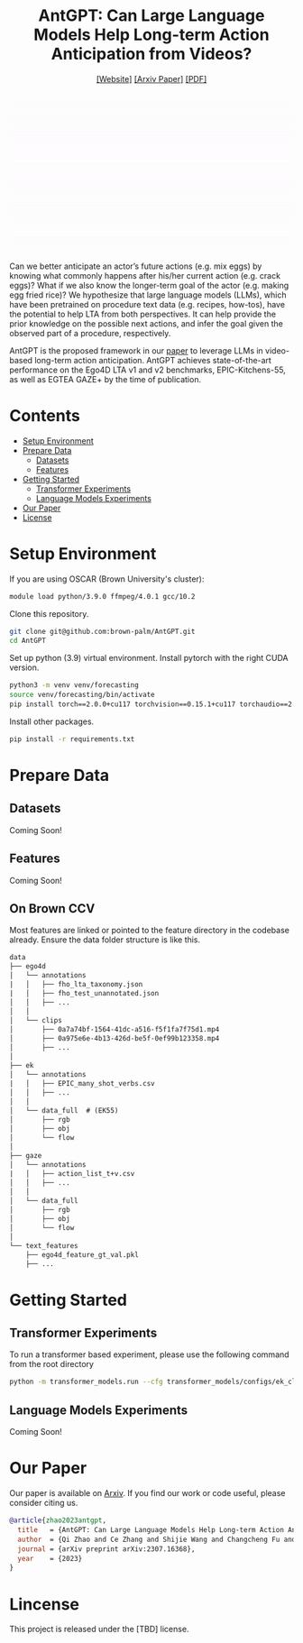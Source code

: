 <div align="center">

# AntGPT: Can Large Language Models Help Long-term Action Anticipation from Videos?

[[Website]](https://brown-palm.github.io/AntGPT/)
[[Arxiv Paper]](https://arxiv.org/abs/2307.16368)
[[PDF]](https://arxiv.org/pdf/2307.16368.pdf)

![](assets/main.gif)
</div>

Can we better anticipate an actor’s future actions (e.g. mix eggs) by knowing what commonly happens after his/her current action (e.g. crack eggs)? What if we also know the longer-term goal of the actor (e.g. making egg fried rice)? We hypothesize that large language models (LLMs), which have been pretrained on procedure text data (e.g. recipes, how-tos), have the potential to help LTA from both perspectives. It can help provide the prior knowledge on the possible next actions, and infer the goal given the observed part of a procedure, respectively. 

AntGPT is the proposed framework in our [paper](https://arxiv.org/abs/2307.16368) to leverage LLMs in video-based long-term action anticipation. AntGPT achieves state-of-the-art performance on the Ego4D LTA v1 and v2 benchmarks, EPIC-Kitchens-55, as well as EGTEA GAZE+ by the time of publication.

# Contents
- [Setup Environment](#Setup-Environment)
- [Prepare Data](#Prepare-Data)
  - [Datasets](#Datasets)
  - [Features](#Features)
- [Getting Started](#Getting-Started)
  - [Transformer Experiments](#Transformer-Experiments)
  - [Language Models Experiments](#Language-Models-Experiments)
- [Our Paper](#Our-Paper)
- [License](#License)

# Setup Environment

If you are using OSCAR (Brown University's cluster): 

```bash
module load python/3.9.0 ffmpeg/4.0.1 gcc/10.2
```

Clone this repository.

```bash
git clone git@github.com:brown-palm/AntGPT.git
cd AntGPT
```

Set up python (3.9) virtual environment. Install pytorch with the right CUDA version. 

```bash
python3 -m venv venv/forecasting
source venv/forecasting/bin/activate
pip install torch==2.0.0+cu117 torchvision==0.15.1+cu117 torchaudio==2.0.1 --extra-index-url https://download.pytorch.org/whl/cu117
```

Install other packages.

```bash
pip install -r requirements.txt 
```

# Prepare Data 

## Datasets

Coming Soon!

## Features

Coming Soon!

## On Brown CCV

Most features are linked or pointed to the feature directory in the codebase already. Ensure the data folder structure is like this.
```
data
├── ego4d 
│   └── annotations
|   │   ├── fho_lta_taxonomy.json
|   │   ├── fho_test_unannotated.json
│   │   ├── ...
│   │
│   └── clips
│       ├── 0a7a74bf-1564-41dc-a516-f5f1fa7f75d1.mp4
│       ├── 0a975e6e-4b13-426d-be5f-0ef99b123358.mp4
│       ├── ...
│
├── ek 
│   └── annotations
|   │   ├── EPIC_many_shot_verbs.csv
│   │   ├── ...
│   │
│   └── data_full  # (EK55)
│       ├── rgb
│       ├── obj
│       └── flow
│
├── gaze 
│   └── annotations
|   │   ├── action_list_t+v.csv
│   │   ├── ...
│   │
│   └── data_full
│       ├── rgb
│       ├── obj
│       └── flow
│
└── text_features
    ├── ego4d_feature_gt_val.pkl 
    ├── ...

```

# Getting Started

## Transformer Experiments

To run a transformer based experiment, please use the following command from the root directory

```bash
python -m transformer_models.run --cfg transformer_models/configs/ek_clip_feature_best.yaml --exp_name ek_lta/clip_feature
```

## Language Models Experiments

Coming Soon!

# Our Paper 

Our paper is available on [Arxiv](https://arxiv.org/abs/2307.16368). If you find our work or code useful, please consider citing us. 
```bibtex
@article{zhao2023antgpt,
  title   = {AntGPT: Can Large Language Models Help Long-term Action Anticipation from Videos?},
  author  = {Qi Zhao and Ce Zhang and Shijie Wang and Changcheng Fu and Nakul Agarwal and Kwonjoon Lee and Chen Sun},
  journal = {arXiv preprint arXiv:2307.16368},
  year    = {2023}
}
```
# Lincense

This project is released under the [TBD] license.
